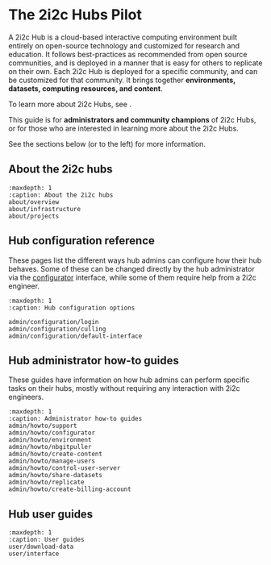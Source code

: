 # The 2i2c Hubs Pilot

A 2i2c Hub is a cloud-based interactive computing environment built entirely on open-source technology and customized for research and education.
It follows best-practices as recommended from open source communities, and is deployed in a manner that is easy for others to replicate on their own.
Each 2i2c Hub is deployed for a specific community, and can be customized for that community.
It brings together **environments, datasets, computing resources, and content**.

To learn more about 2i2c Hubs, see [](about-the-project).

This guide is for **administrators and community champions** of 2i2c Hubs, or for those who are interested in learning more about the 2i2c Hubs.

See the sections below (or to the left) for more information.

## About the 2i2c hubs

```{toctree}
:maxdepth: 1
:caption: About the 2i2c hubs
about/overview
about/infrastructure
about/projects
```

## Hub configuration reference

These pages list the different ways hub admins can configure how
their hub behaves. Some of these can be changed directly by the hub administrator
via the [configurator](admin/howto/configurator.md) interface, while some of
them require help from a 2i2c engineer.

```{toctree}
:maxdepth: 1
:caption: Hub configuration options

admin/configuration/login
admin/configuration/culling
admin/configuration/default-interface
```

## Hub administrator how-to guides

These guides have information on how hub admins can perform specific
tasks on their hubs, mostly without requiring any interaction with
2i2c engineers.

```{toctree}
:maxdepth: 1
:caption: Administrator how-to guides
admin/howto/support
admin/howto/configurator
admin/howto/environment
admin/howto/nbgitpuller
admin/howto/create-content
admin/howto/manage-users
admin/howto/control-user-server
admin/howto/share-datasets
admin/howto/replicate
admin/howto/create-billing-account

```

## Hub user guides

```{toctree}
:maxdepth: 1
:caption: User guides
user/download-data
user/interface
```
